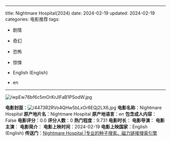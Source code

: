 
---
title: Nightmare Hospital(2024)
date: 2024-02-19
updated: 2024-02-19
categories: 电影推荐
tags:

- 剧情
- 奇幻
- 恐怖
- 惊悚

- English (English)
- en
---

<img src="https://image.tmdb.org/t/p/original/wpEw76bf6c5mOrKrJlFaB1PSodW.jpg" alt="/wpEw76bf6c5mOrKrJlFaB1PSodW.jpg" title="/wpEw76bf6c5mOrKrJlFaB1PSodW.jpg">

**电影封面**：<img src="https://image.tmdb.org/t/p/w200/4473R2RVo4QHw5bLxOr6EQj2LX6.jpg" alt="/4473R2RVo4QHw5bLxOr6EQj2LX6.jpg" title="/4473R2RVo4QHw5bLxOr6EQj2LX6.jpg">
**电影名称**：Nightmare Hospital
**原产地片名**：Nightmare Hospital
**原产地语言**：en
**包含成人内容**：False
**电影评分**：0.0
**评分人数**：0
**热门程度**：9.731
**电影时长**：
**电影导演**：
**电影主演**：
**电影简介**：
**电影上映时间**：2024-02-19
**电影上映国家**：English (English)
**传送门**：[Nightmare Hospital |专业的种子搜索、磁力链接搜索引擎](https://movie.amd794.com:2083/?search=Nightmare%20Hospital&ordering=&mode=match_phrase&page_size=10&page=1)

